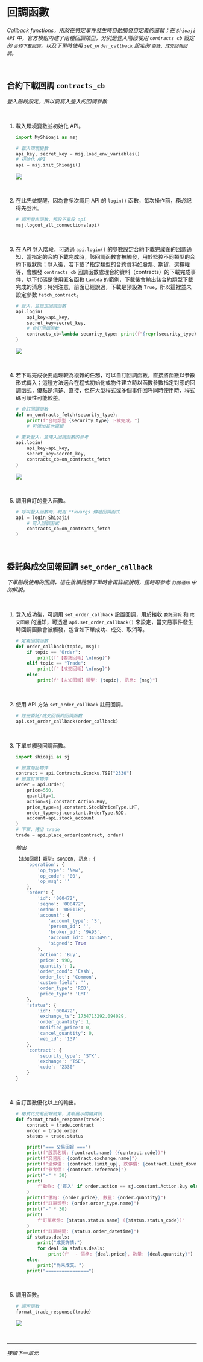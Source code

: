# 回調函數

_Callback functions，用於在特定事件發生時自動觸發自定義的邏輯；在 `Shioaji API` 中，官方模組內建了兩種回調類型，分別是登入階段使用 `contracts_cb` 設定的 `合約下載回調`，以及下單時使用 `set_order_callback` 設定的 `委託、成交回報回調`。_

<br>

## 合約下載回調 `contracts_cb`

_登入階段設定，所以要寫入登入的回調參數_

<br>

1. 載入環境變數並初始化 API。

    ```python
    import MyShioaji as msj

    # 載入環境變數
    api_key, secret_key = msj.load_env_variables()
    # 初始化 API
    api = msj.init_Shioaji()
    ```

    ![](images/img_97.png)

<br>

2. 在此先做提醒，因為會多次調用 API 的 `login()` 函數，每次操作前，務必記得先登出。

    ```python
    # 調用登出函數，預設不重設 api
    msj.logout_all_connections(api)
    ```

<br>

3. 在 API 登入階段，可透過 `api.login()` 的參數設定合約下載完成後的回調通知，當指定的合約下載完成時，該回調函數會被觸發，用於監控不同類型的合約下載狀態；登入後，若下載了指定類型的合約資料如股票、期貨、選擇權等，會觸發 `contracts_cb` 回調函數處理合約資料（contracts）的下載完成事件，以下代碼是使用匿名函數 `Lambda` 的範例，下載後會輸出該合約類型下載完成的消息；特別注意，前面已經說過，下載是預設為 `True`，所以這裡並未設定參數 `fetch_contract`。

    ```python
    # 登入，並設定回調函數
    api.login(
        api_key=api_key,
        secret_key=secret_key,
        # 自訂回調函數
        contracts_cb=lambda security_type: print(f"{repr(security_type)} fetch done.")
    )
    ```

    ![](images/img_98.png)

<br>

4. 若下載完成後要處理較為複雜的任務，可以自訂回調函數，直接將函數以參數形式傳入；這種方法適合在程式初始化或物件建立時以函數參數指定對應的回調函式，優點是清楚、直接，但在大型程式或多個事件回呼同時使用時，程式碼可讀性可能較差。

    ```python
    # 自訂回調函數
    def on_contracts_fetch(security_type):
        print(f"合約類型 {security_type} 下載完成。")
        # 可添加其他邏輯

    # 重新登入，並傳入回調函數的參考
    api.login(
        api_key=api_key,
        secret_key=secret_key,
        contracts_cb=on_contracts_fetch
    )
    ```

    ![](images/img_99.png)

<br>

5. 調用自訂的登入函數。

    ```python
    # 呼叫登入函數時，利用 **kwargs 傳遞回調函式
    api = login_Shioaji(
        # 寫入回調函式
        contracts_cb=on_contracts_fetch
    )
    ```

<br>

## 委託與成交回報回調 `set_order_callback`

_下單階段使用的回調，這在後續說明下單時會再詳細說明，屆時可參考 `訂閱通知` 中的解說。_

<br>

1. 登入成功後，可調用 `set_order_callback` 設置回調，用於接收 `委託回報` 和 `成交回報` 的通知，可透過 `api.set_order_callback()` 來設定，當交易事件發生時回調函數會被觸發，包含如下單成功、成交、取消等。

    ```python
    # 定義回調函數
    def order_callback(topic, msg):
        if topic == "Order":
            print(f"【委託回報】\n{msg}")
        elif topic == "Trade":
            print(f"【成交回報】\n{msg}")
        else:
            print(f"【未知回報】類型: {topic}, 訊息: {msg}")
    ```

<br>

2. 使用 API 方法 `set_order_callback` 註冊回調。

    ```python
    # 註冊委託/成交回報的回調函數
    api.set_order_callback(order_callback)
    ```

<br>

3. 下單並觸發回調函數。

    ```python
    import shioaji as sj

    # 設置商品物件
    contract = api.Contracts.Stocks.TSE["2330"]
    # 設置訂單物件
    order = api.Order(
        price=550,
        quantity=1,
        action=sj.constant.Action.Buy,
        price_type=sj.constant.StockPriceType.LMT,
        order_type=sj.constant.OrderType.ROD,
        account=api.stock_account
    )
    # 下單，傳出 trade
    trade = api.place_order(contract, order)
    ```

    _輸出_

    ```python
    【未知回報】類型: SORDER, 訊息: {
        'operation': {
            'op_type': 'New', 
            'op_code': '00', 
            'op_msg': ''
        }, 
        'order': {
            'id': '000472', 
            'seqno': '000472', 
            'ordno': '00011B', 
            'account': {
                'account_type': 'S', 
                'person_id': '', 
                'broker_id': '9A95', 
                'account_id': '3453495', 
                'signed': True
            }, 
            'action': 'Buy', 
            'price': 990, 
            'quantity': 1, 
            'order_cond': 'Cash', 
            'order_lot': 'Common', 
            'custom_field': '', 
            'order_type': 'ROD', 
            'price_type': 'LMT'
        }, 
        'status': {
            'id': '000472', 
            'exchange_ts': 1734713292.094029, 
            'order_quantity': 1, 
            'modified_price': 0, 
            'cancel_quantity': 0, 
            'web_id': '137'
        }, 
        'contract': {
            'security_type': 'STK', 
            'exchange': 'TSE', 
            'code': '2330'
        }
    }
    ```

<br>

4. 自訂函數優化以上的輸出。

    ```python
    # 格式化交易回報結果，清晰展示關鍵資訊
    def format_trade_response(trade):
        contract = trade.contract
        order = trade.order
        status = trade.status

        print("=== 交易回報 ===")
        print(f"股票名稱: {contract.name} ({contract.code})")
        print(f"交易所: {contract.exchange.name}")
        print(f"漲停價: {contract.limit_up}, 跌停價: {contract.limit_down}")
        print(f"參考價: {contract.reference}")
        print("-" * 30)
        print(
            f"動作: {'買入' if order.action == sj.constant.Action.Buy else '賣出'}"
        )
        print(f"價格: {order.price}, 數量: {order.quantity}")
        print(f"訂單類型: {order.order_type.name}")
        print("-" * 30)
        print(
            f"訂單狀態: {status.status.name} ({status.status_code})"
        )
        print(f"訂單時間: {status.order_datetime}")
        if status.deals:
            print("成交詳情:")
            for deal in status.deals:
                print(f"  - 價格: {deal.price}, 數量: {deal.quantity}")
        else:
            print("尚未成交。")
        print("================")
    ```

<br>

5. 調用函數。

    ```python
    # 調用函數
    format_trade_response(trade)
    ```

    ![](images/img_100.png)

<br>

___

_接續下一單元_
